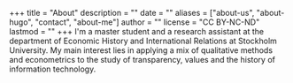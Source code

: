 +++
title = "About"
description = ""
date = ""
aliases = ["about-us", "about-hugo", "contact", "about-me"]
author = ""
license = "CC BY-NC-ND"
lastmod = ""
+++
I'm a master student and a research assistant at the department of Economic History and International Relations at Stockholm University. My main interest lies in applying a mix of qualitative methods and econometrics to the study of transparency, values and the history of information technology.
